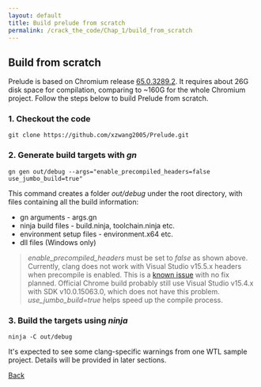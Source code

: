 ```yaml
---
layout: default
title: Build prelude from scratch
permalink: /crack_the_code/Chap_1/build_from_scratch
---
```

## [](#header-2) Build from scratch

Prelude is based on Chromium release [65.0.3289.2](https://chromium.googlesource.com/chromium/src.git/+/65.0.3289.2). It requires about 26G disk space for compilation, comparing to ~160G for the whole Chromium project. Follow the steps below to build Prelude from scratch.


### [](#header-3) 1.  Checkout the code
```
git clone https://github.com/xzwang2005/Prelude.git
```

### [](#header-3) 2.  Generate build targets with *gn*

```
gn gen out/debug --args="enable_precompiled_headers=false use_jumbo_build=true"
```
This command creates a folder *out/debug* under the root directory, with files containing all the build information:
*   gn arguments - args.gn
*   ninja build files - build.ninja, toolchain.ninja etc.
*   environment setup files - environment.x64 etc.
*   dll files (Windows only)

>*enable_precompiled_headers* must be set to *false* as shown above. Currently, clang does not work with Visual Studio v15.5.x headers when precompile is enabled. This is a [known issue](https://bugs.chromium.org/p/chromium/issues/detail?id=780124) with no fix planned. Official Chrome build probably still use Visual Studio v15.4.x with SDK v10.0.15063.0, which does not have this problem. *use_jumbo_build=true* helps speed up the compile process.

### [](#header-3) 3.  Build the targets using *ninja*
```
ninja -C out/debug
```
It's expected to see some clang-specific warnings from one WTL sample project. Details will be provided in later sections.

[Back](/)
